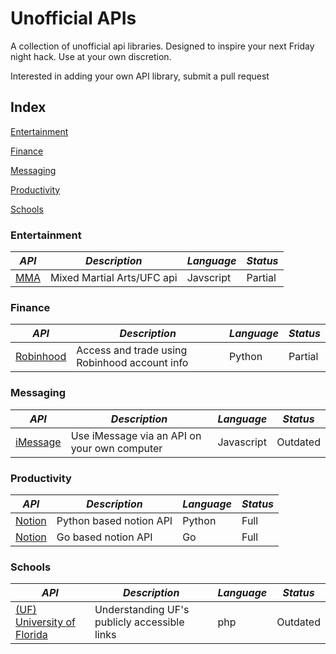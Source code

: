 # Unofficial APIs
A collection of unofficial api libraries. Designed to inspire your next Friday night hack. Use at your own discretion. 

Interested in adding your own API library, submit a pull request

## Index
[Entertainment](#entertainment)

[Finance](#finance)

[Messaging](#messaging)

[Productivity](#productivity)

[Schools](#schools)

### Entertainment
*API* | *Description* | *Language* | *Status*
--- | --- | --- | ---
[MMA](https://github.com/valish/mma-api) | Mixed Martial Arts/UFC api | Javscript | Partial

### Finance

*API* | *Description* | *Language* | *Status*
--- | --- | --- | ---
[Robinhood](https://github.com/robinhood-unofficial/pyrh) | Access and trade using Robinhood account info | Python | Partial

### Messaging 

*API* | *Description* | *Language* | *Status*
--- | --- | --- | ---
[iMessage](https://github.com/wtfaremyinitials/osa-imessage) | Use iMessage via an API on your own computer | Javascript | Outdated

### Productivity 

*API* | *Description* | *Language* | *Status*
--- | --- | --- | ---
[Notion](https://github.com/jamalex/notion-py) | Python based notion API | Python | Full
[Notion](https://github.com/kjk/notionapi) | Go based notion API | Go | Full

### Schools

*API* | *Description* | *Language* | *Status*
--- | --- | --- | ---
[(UF) University of Florida](https://github.com/Rolstenhouse/uf_api) | Understanding UF's publicly accessible links | php | Outdated
